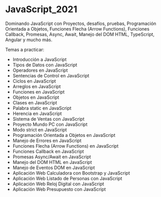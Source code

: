 # JavaScript_2021
Dominando JavaScript con Proyectos, desafíos, pruebas, Programación Orientada a Objetos, Funciones Flecha (Arrow Functions), Funciones Callback, Promesas, Async, Await, Manejo del DOM HTML, TypeScript, Angular y mucho más. 

Temas a practicar:
- Introducción a JavaScript
- Tipos de Datos con JavaScript
- Operadores en JavaScript
- Sentencias de Control en JavaScript
- Ciclos en JavaScript
- Arreglos en JavaScript
- Funciones en JavaScript
- Objetos en JavaScript
- Clases en JavaScript
- Palabra static en JavaScript
- Herencia en JavaScript
- Sistema de Ventas con JavaScript
- Proyecto Mundo PC con JavaScript
- Modo strict en JavaScript
- Programación Orientada a Objetos en JavaScript
- Manejo de Errores en JavaScript
- Funciones Flecha (Arrow Functions) en JavaScript
- Funciones Callback en JavaScript
- Promesas Async/Await en JavaScript
- Manejo del DOM HTML en JavaScript
- Manejo de Eventos DOM en JavaScript
- Aplicación Web Calculadora con Bootstrap y JavaScript
- Aplicación Web Listado de Personas con JavaScript
- Aplicación Web Reloj Digital con JavaScript
- Aplicación Web Presupuesto con JavaScript
